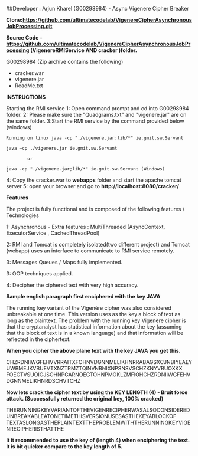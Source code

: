﻿##Developer : Arjun Kharel (G00298984) - Async Vigenere Cipher Breaker

**Clone:https://github.com/ultimatecodelab/VigenereCipherAsynchronousJobProcessing.git**

**Source Code -  https://github.com/ultimatecodelab/VigenereCipherAsynchronousJobProcessing (VigenereRMIService AND cracker )folder.**

G00298984 (Zip archive contains the following)
- cracker.war
- vigenere.jar
- ReadMe.txt


**INSTRUCTIONS**

Starting the RMI service
1: Open command prompt and cd into G00298984 folder.
2: Please make sure the "Quadgrams.txt" and "vigenere.jar" are on the same folder.
3:Start the RMI service by the command provided below (windows)
	
	Running on linux java -cp "./vigenere.jar:lib/*" ie.gmit.sw.Servant

	java –cp ./vigenere.jar ie.gmit.sw.Servant

			or

	java -cp "./vigenere.jar;lib/*" ie.gmit.sw.Servant (Windows)

4: Copy the cracker.war to **webapps** folder and start the apache tomcat server
5: open your browser and go to **http://localhost:8080/cracker/**

**Features** 

The project is fully functional and is composed of the following features / Technologies

1: Asynchronous - Extra features : MultiThreaded (AsyncContext, ExecutorService , CachedThreadPool) 

2: RMI and Tomcat is completely isolated(two different project) and Tomcat (webapp) uses an interface to communicate to RMI service remotely.

3: Messages Queues / Maps fully implemented.

3: OOP techniques applied. 

4: Decipher the ciphered text with very high accuracy.

**Sample english paragraph first enciphered with the key JAVA**

The running key variant of the Vigenère cipher was also considered 
unbreakable at one time. This version uses as the key a block of text
 as long as the plaintext. The problem with the running key Vigenère cipher
 is that the cryptanalyst has statistical information about the key (assuming 
that the block of text is in a known language) and that information will be reflected in the ciphertext.

**When you cipher the above plane text with the key JAVA you get this.**

CHZRDNIIWGFEHVVRRAITXFOHNVDGNNMELIKHNRRABAGSXCJNBIYEAEYUWBMEJKVBUEVTXNZTRMZTQINVNRNIXNPSNSVSCHZKNYVBUOXKX
FOEGTVSUOIGJSOHNPGARNOEGTOHNPMOKLZMFIOHCHZRDNIIWGFEHVDGNNMELIKHNRDSCHVTCHZ


**Now lets crack the cipher text by using the KEY LENGTH (4) - Bruit force attack. (Successfully returned the original key, 100% cracked)**

THERUNNINGKEYVARIANTOFTHEVIGENRECIPHERWASALSOCONSIDEREDUNBREAKABLEATONETIMETHISVERSIONUSESASTHEKEYABLOCKOF
TEXTASLONGASTHEPLAINTEXTTHEPROBLEMWITHTHERUNNINGKEYVIGENRECIPHERISTHATTHE

**It it recommended to use the key of (length 4) when enciphering the text. It is bit quicker compare to the key length of 5.**
